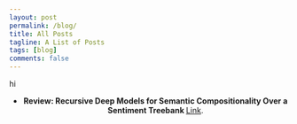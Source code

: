 ```yaml
---
layout: post
permalink: /blog/
title: All Posts
tagline: A List of Posts
tags: [blog]
comments: false
---
```


<section>

    
  hi
  
  <p align="center">
    </p>
  <div style="text-align:center"><ul><li><strong>Review: Recursive Deep Models for Semantic Compositionality Over a
Sentiment Treebank </strong><a href=""> </a> <a href="https://medium.com/@anindyasdas/review-recursive-deep-models-for-semantic-compositionality-over-a-sentiment-treebank-221577eb488">Link</a>. </li>
 
</ul> </div>


</section>
